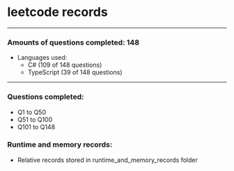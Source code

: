# leetcode records
-----
### Amounts of questions completed: 148
- Languages used:
  - C# (109 of 148 questions)
  - TypeScript (39 of 148 questions)
-----
### Questions completed:
- Q1 to Q50
- Q51 to Q100
- Q101 to Q148
### Runtime and memory records:
- Relative records stored in runtime_and_memory_records folder